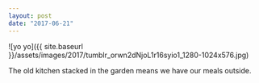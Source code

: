 ```yaml
---
layout: post
date: "2017-06-21"
---
```


![yo yo]({{ site.baseurl }}/assets/images/2017/tumblr_orwn2dNjoL1r16syio1_1280-1024x576.jpg)

The old kitchen stacked in the garden means we have our meals outside.

